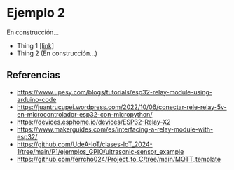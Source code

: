 # Ejemplo 2

En construcción...

* Thing 1 [[link]](ESP32-thing1/)
* Thing 2 (En construcción...)


## Referencias
   
* https://www.upesy.com/blogs/tutorials/esp32-relay-module-using-arduino-code
* https://juantrucupei.wordpress.com/2022/10/06/conectar-rele-relay-5v-en-microcontrolador-esp32-con-micropython/
* https://devices.esphome.io/devices/ESP32-Relay-X2
* https://www.makerguides.com/es/interfacing-a-relay-module-with-esp32/
* https://github.com/UdeA-IoT/clases-IoT_2024-1/tree/main/P1/ejemplos_GPIO/ultrasonic-sensor_example
* https://github.com/ferrcho024/Project_to_C/tree/main/MQTT_template

